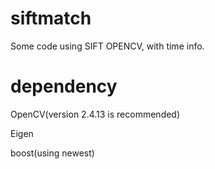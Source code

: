 # siftmatch
Some code using SIFT OPENCV, with time info.

# dependency 
  OpenCV(version 2.4.13 is recommended)

  Eigen
  
  boost(using newest)
